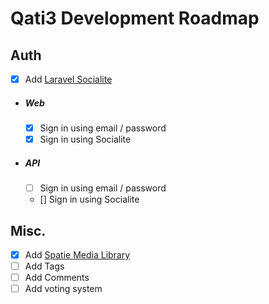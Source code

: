 # Qati3 Development Roadmap

## Auth
- [x] Add [Laravel Socialite](https://laravel.com/docs/10.x/socialite#introduction)
- ##### Web
    - [x] Sign in using email / password
    - [x] Sign in using Socialite
- ##### API
    - [ ] Sign in using email / password
    - [] Sign in using Socialite

## Misc.
- [x] Add [Spatie Media Library](https://spatie.be/docs/laravel-medialibrary/v10/introduction)
- [ ] Add Tags
- [ ] Add Comments
- [ ] Add voting system
